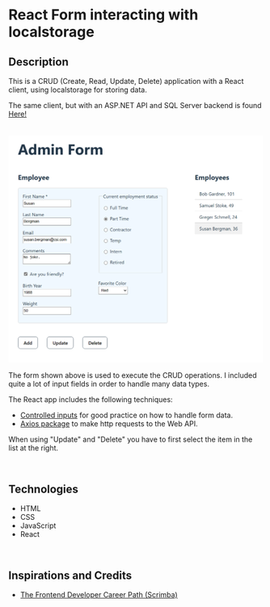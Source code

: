 # React Form interacting with localstorage

## Description
This is a CRUD (Create, Read, Update, Delete) application with a React client, using localstorage for storing data. 



The same client, but with an ASP.NET API and SQL Server backend is found <a href="https://github.com/qserena/react-aspnet/">Here!</a> 
<br/> 
<br/> 
<br/> 
<kbd><img src="./form.png" alt="Simple user interface." width="700px"/></kbd>

The form shown above is used to execute the CRUD operations. I included quite a lot of input fields in order to handle many data types. 

The React app includes the following techniques:
- [Controlled inputs](https://react.dev/reference/react-dom/components/input#controlling-an-input-with-a-state-variable) for good practice on how to handle form data.
- [Axios package](https://axios-http.com/) to make http requests to the Web API.

When using "Update" and "Delete" you have to first select the item in the list at the right.

<br/>

## Technologies
- HTML
- CSS
- JavaScript
- React

<br/>


## Inspirations and Credits
- [The Frontend Developer Career Path (Scrimba)](https://v2.scrimba.com/the-frontend-developer-career-path-c0j)
